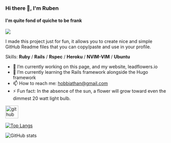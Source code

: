 ### Hi there 👋, I'm Ruben
#### I'm quite fond of quiche to be frank


<img src="https://leadflowers.io/images/flowers.jpg"/>


I made this project just for fun, it allows you to create nice and simple GitHub Readme files that you can copy/paste and use in your profile.

Skills: **Ruby** / **Rails** / **Rspec** / **Heroku** / **NVIM-VIM** / **Ubuntu**

- 🔭 I’m currently working on this page, and my website, leadflowers.io 
- 🌱 I’m currently learning the Rails framework alongside the Hugo framework 
- 📫 How to reach me: hobbiathan@gmail.com 
- ⚡ Fun fact: In the absence of the sun, a flower will grow toward even the dimmest 20 watt light bulb. 


[<img src='https://cdn.jsdelivr.net/npm/simple-icons@3.0.1/icons/github.svg' alt='github' height='40'>](https://github.com/hobbiathan)  

[![Top Langs](https://github-readme-stats.vercel.app/api/top-langs/?username=hobbiathan)](https://github.com/anuraghazra/github-readme-stats)

![GitHub stats](https://github-readme-stats.vercel.app/api?username=hobbiathan&show_icons=true)  

